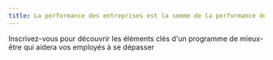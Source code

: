```yaml
---
title: La performance des entreprises est la somme de la performance de ses employés multiplié par leur synergie
---
```


Inscrivez-vous pour découvrir les éléments clés d'un programme de mieux-être qui aidera vos employés à se dépasser
